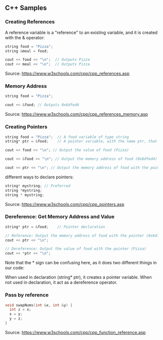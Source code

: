 ## C++ Samples

### Creating References

A reference variable is a "reference" to an existing variable, and it is created with the & operator:

```cpp
string food = "Pizza";
string &meal = food;

cout << food << "\n";  // Outputs Pizza
cout << meal << "\n";  // Outputs Pizza
```
Source: https://www.w3schools.com/cpp/cpp_references.asp


### Memory Address

```cpp
string food = "Pizza";

cout << &food; // Outputs 0x6dfed4
```
Source: https://www.w3schools.com/cpp/cpp_references_memory.asp


### Creating Pointers

```cpp
string food = "Pizza";  // A food variable of type string
string* ptr = &food;    // A pointer variable, with the name ptr, that stores the address of food

cout << food << "\n"; // Output the value of food (Pizza)

cout << &food << "\n"; // Output the memory address of food (0x6dfed4)

cout << ptr << "\n"; // Output the memory address of food with the pointer (0x6dfed4)
```

different ways to declare pointers: 

```cpp
string* mystring; // Preferred
string *mystring;
string * mystring;
```

Source: https://www.w3schools.com/cpp/cpp_pointers.asp


### Dereference: Get Memory Address and Value

```cpp
string* ptr = &food;    // Pointer declaration

// Reference: Output the memory address of food with the pointer (0x6dfed4)
cout << ptr << "\n";

// Dereference: Output the value of food with the pointer (Pizza)
cout << *ptr << "\n";
```

Note that the * sign can be confusing here, as it does two different things in our code:

When used in declaration (string* ptr), it creates a pointer variable.
When not used in declaration, it act as a dereference operator.


### Pass by reference 

```cpp
void swapNums(int &x, int &y) {
  int z = x;
  x = y;
  y = z;
}
```
Source: https://www.w3schools.com/cpp/cpp_function_reference.asp

